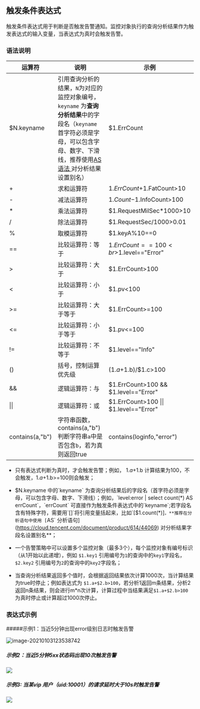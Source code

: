 ## 触发条件表达式

触发条件表达式用于判断是否触发告警通知。监控对象执行的查询分析结果作为触发表达式的输入变量，当表达式为真时会触发告警。

### 语法说明

| 运算符          | 说明                                                         | 示例                                   |
| --------------- | ------------------------------------------------------------ | -------------------------------------- |
| $N.keyname      | 引用查询分析的结果，`N`为对应的监控对象编号，`keyname` 为**查询分析结果**中的字段名（`keyname` 首字符必须是字母，可以包含字母、数字、下滑线，推荐使用[AS语法 ](https://cloud.tencent.com/document/product/614/44069)对分析结果设置别名） | $1.ErrCount                            |
| +               | 求和运算符                                                   | $1.ErrCount+$1.FatCount>10             |
| -               | 减法运算符                                                   | $1.Count-$1.InfoCount>100              |
| *               | 乘法运算符                                                   | $1.RequestMilSec*1000>10               |
| /               | 除法运算符                                                   | $1.RequestSec/1000>0.01                |
| %               | 取模运算符                                                   | $1.keyA%10==0                          |
| ==              | 比较运算符：等于                                             | $1.ErrCount==100<br>$1.level=="Error"  |
| \>              | 比较运算符：大于                                             | $1.ErrCount>100                        |
| <               | 比较运算符：小于                                             | $1.pv<100                              |
| \>=             | 比较运算符：大于等于                                         | $1.ErrCount>=100                       |
| \<=             | 比较运算符：小于等于                                         | $1.pv<=100                             |
| !=              | 比较运算符：不等于                                           | $1.level=="Info"                       |
| ()              | 括号，控制运算优先级                                         | ($1.a+$1.b)/$1.c>100                   |
| &&              | 逻辑运算符：与                                               | $1.ErrCount>100 && $1.level=="Error"   |
| \|\|            | 逻辑运算符：或                                               | $1.ErrCount>100 \|\| $1.level=="Error" |
| contains(a,"b") | 字符串函数，contains(a,"b") 判断字符串`a`中是否包含`b`，若为真则返回true | contains(loginfo,"error")              |

- 只有表达式判断为真时，才会触发告警；例如， $1.a+$1.b 计算结果为100，不会触发，$1.a+$1.b>=100则会触发；

- $N.keyname 中的`keyname` 为查询分析结果后的字段名（首字符必须是字母，可以包含字母、数字、下滑线）；例如，`level:error | select count(*) AS errCount`，`errCount` 可直接作为触发条件表达式中的`keyname`;若字段名含有特殊字符，需要用`[]`将引用变量括起来，比如`[$1.count(*)]`，**推荐在分析语句中使用 [`AS` 分析语句](https://cloud.tencent.com/document/product/614/44069) 对分析结果字段名设置别名**；

- 一个告警策略中可以设置多个监控对象（最多3个），每个监控对象有编号标识（从1开始以此递增），例如 `$1.key1`  引用编号为`1`的查询中的`key1`字段名， `$2.key2`  引用编号为`2`的查询中的`key2`字段名；

- 当查询分析结果返回多个值时，会根据返回结果依次计算1000次，当计算结果为true时停止；例如表达式为 `$1.a+$2.b>100`，若分析1返回m条结果，分析2返回n条结果，则会进行m*n次计算，计算过程中当结果满足`$1.a+$2.b>100` 为真时停止或计算超过1000次停止。

  

### 表达式示例

#####示例1：当近5分钟出现error级别日志时触发告警

![image-20210103123538742](https://main.qcloudimg.com/raw/c0eb8b35b4e07761d06d58209939d50e.png)



##### 示例2：当近5分钟5xx状态码出现10次触发告警

![](https://main.qcloudimg.com/raw/8dd71040389fce89f772eebb0d19d497.png)



##### 示例3: 当某vip 用户（uid:10001）的请求延时大于10s时触发告警

![](https://main.qcloudimg.com/raw/1f1c6e7e4c086e7b2d4652eeb90e1cdc.png)